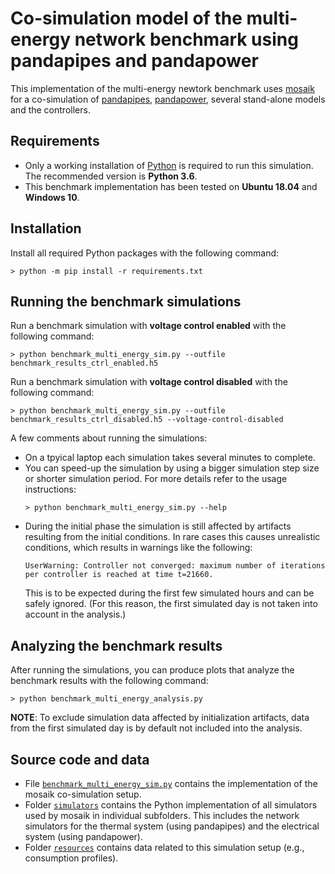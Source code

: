 # Co-simulation model of the multi-energy network benchmark using pandapipes and pandapower

This implementation of the multi-energy newtork benchmark uses [mosaik](https://mosaik.offis.de/) for a co-simulation of [pandapipes](https://pandapipes.readthedocs.io/), [pandapower](https://pandapower.readthedocs.io/), several stand-alone models and the controllers.

## Requirements

* Only a working installation of [Python](https://www.python.org/) is required to run this simulation. The recommended version is **Python 3.6**.
* This benchmark implementation has been tested on **Ubuntu 18.04** and **Windows 10**.

## Installation

Install all required Python packages with the following command:
```
> python -m pip install -r requirements.txt
```

## Running the benchmark simulations

Run a benchmark simulation with **voltage control enabled** with the following command:
```
> python benchmark_multi_energy_sim.py --outfile benchmark_results_ctrl_enabled.h5
```

Run a benchmark simulation with **voltage control disabled** with the following command:
```
> python benchmark_multi_energy_sim.py --outfile benchmark_results_ctrl_disabled.h5 --voltage-control-disabled
```

A few comments about running the simulations:

* On a tpyical laptop each simulation takes several minutes to complete.
* You can speed-up the simulation by using a bigger simulation step size or shorter simulation period.
  For more details refer to the usage instructions:
  ```
  > python benchmark_multi_energy_sim.py --help
  ```
* During the initial phase the simulation is still affected by artifacts resulting from the initial conditions.
  In rare cases this causes unrealistic conditions, which results in warnings like the following:
  ```
  UserWarning: Controller not converged: maximum number of iterations per controller is reached at time t=21660.
  ```
  This is to be expected during the first few simulated hours and can be safely ignored.
  (For this reason, the first simulated day is not taken into account in the analysis.)

## Analyzing the benchmark results

After running the simulations, you can produce plots that analyze the benchmark results with the following command:
```
> python benchmark_multi_energy_analysis.py
```

**NOTE**: To exclude simulation data affected by initialization artifacts, data from the first simulated day is by default not included into the analysis.

## Source code and data

* File [```benchmark_multi_energy_sim.py```](./benchmark_multi_energy_sim.py) contains the implementation of the mosaik co-simulation setup.
* Folder [```simulators```](./simulators) contains the Python implementation of all simulators used by mosaik in individual subfolders. This includes the network simulators for the thermal system (using pandapipes) and the electrical system (using pandapower).
* Folder [```resources```](./resources) contains data related to this simulation setup (e.g., consumption profiles).
